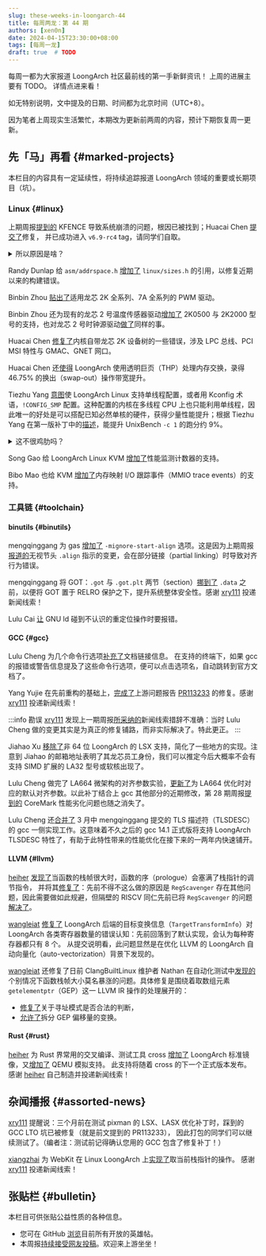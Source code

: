 ```yaml
---
slug: these-weeks-in-loongarch-44
title: 每周两龙：第 44 期
authors: [xen0n]
date: 2024-04-15T23:30:00+08:00
tags: [每周一龙]
draft: true  # TODO
---
```


每周一都为大家报道 LoongArch 社区最前线的第一手新鲜资讯！
上周的进展主要有 TODO。
详情点进来看！

<!-- truncate -->

如无特别说明，文中提及的日期、时间都为北京时间（UTC+8）。

因为笔者上周现实生活繁忙，本期改为更新前两周的内容，预计下期恢复周一更新。

## 先「马」再看 {#marked-projects}

本栏目的内容具有一定延续性，将持续追踪报道 LoongArch 领域的重要或长期项目（坑）。

### Linux {#linux}

上期周报[提到的](./2024-04-01-this-week-in-loongarch-43.md#linux) KFENCE
导致系统崩溃的问题，根因已被找到；Huacai Chen
[提交了](https://lore.kernel.org/loongarch/20240404133642.971583-1-chenhuacai@loongson.cn/)修复，
并已成功进入 `v6.9-rc4` tag，请同学们自取。

<details>
<summary>所以原因是啥？</summary>

KFENCE 能够跟踪内存块分配、使用、释放，并对错误使用予以告警。这要求相应的虚拟地址必须由页表管理、经由 TLB
翻译——这样 KFENCE 才能将其内存池中的某些页标记为「不存在」，进而在其他地方有问题的逻辑试图访问这些页时，
使其触发缺页异常（对应 LoongArch 手册中列举的三种「页无效例外」），从而由 KFENCE 取得「事故现场」的控制权。

但是，Linux 在 LoongArch 上所采用的内核态虚拟地址，并非全部经由 TLB 翻译。实际上，为了性能——「不与用户态争
TLB」，目前 LoongArch Linux 所用的虚拟地址都是落在几个 LoongArch 直接映射窗口（DMW）之一的 1:1 映射地址。
DMW 的大小涵盖了整个物理内存范围，这使得
KFENCE 内存池中的每个页都有两种合法的地址表示：DMW 地址和 TLB 映射地址。
可以想见，如果对同一页混用两种表示方式，大概会产生一些不好的后果；而这就是近几个月来所发生的。

在 Linux 的有些驱动框架中，由于业务上关心的内容主要与页的属性相关，因此对涉及到的页，这些框架的数据结构中会记录
`struct page` 的指针，而非页本身的虚拟地址：这样可以省得每次访问页属性之前，都要拿着页地址去查询
`struct page`。

Linux 块设备层的基本类型之一 `struct bio_vec`「块 I/O 向量」就是这样一种数据结构：名字看似唬人，实际就表示「一段连续的物理内存」。
在「块设备多队列调度器」blk-mq 的「请求」`struct request` 中存放了一个 `struct bio_vec`
的指针 `special_vec`；而「NVMe 核心」`nvme_core` 又有许多围绕 `struct request`
展开的逻辑，其中又恰好有一处用到了 `special_vec`——discard 操作。相信爱护 SSD 的朋友们对
discard，或者它的另一个名字 TRIM 并不陌生：它对 SSD 寿命至关重要。

以上这些因素合起来，便意味着：

1. `nvme_setup_discard` 只要能成功分配内存，便用分配到的页存放 discard 参数，并将此页的
   `struct page` 指针存入 `special_vec`，并设置请求标志 `RQF_SPECIAL_PAYLOAD`「特殊载荷」；
2. 在请求结束时，NVMe 中断处理函数 `nvme_irq` 辗转调用到 `nvme_complete_batch_req`，从而来到
   `nvme_cleanup_cmd`；
3. `nvme_cleanup_cmd` 看到请求带有标志 `RQF_SPECIAL_PAYLOAD` 且 `special_vec` 是动态分配的页，便会
   `kfree` 之；
4. `kfree` 需要虚拟地址而非 `struct page` 指针，因而只能用辅助函数 `bvec_virt` 做翻译；
5. `bvec_virt` 用内存管理子系统（`mm`）的辅助函数 `page_address` 计算结果；
6. 在引入 KFENCE 之前，LoongArch Linux 只使用 DMW 形式的内核虚拟地址。因此截至问题被修复之前，在
   LoongArch 上 `page_address` 计算结果都等于传入 `struct page` 对应的 DMW 地址；
7. `kfree` 收到的地址与当初 `kmalloc` 给出的地址不一致，各种问题随即出现。

本质上，该问题是三方面原因共同造成的：

* 首先，由于 LoongArch DMW 作用范围过于宽泛，导致总不能从理论上完全避免某个页具备多个合法虚拟地址；
* 其次，有些驱动代码未能保证传给 `kfree` 的指针一定与当初 `kmalloc` 的返回值相同；
* 最后，最初提交的 KFENCE 补丁未能考虑到有些页的「正规虚拟地址」会出现与其 DMW 地址相异的情况。

要解决问题，也应该至少从这三方面之一入手。

读到这里，可能读者会想：那么最佳做法当然是解决第一方面问题：在 KFENCE 初始化其内存池时，同步缩减
DMW 覆盖范围，或者在 DMW 中挖洞？这样一来，便能在被问到某个 `struct page` 的虚拟地址时，
精确得知此页是应该被按照 DMW 方式，还是 TLB 方式翻译了。

能做到就好了……问题是做不到。

字面上看，「直接映射窗口」既然是窗口，那么软件当然可以自由配置它的起始位置与长度；xen0n 当初阅读
LoongArch 手册不认真，始终以为是这样。然而不幸的是，此「窗口」其实只能将整个物理地址范围
1:1 映射到「高 4 位取某值」的虚拟地址范围——如在 48 位物理地址的硬件上，任一形如
`0xAAAA_AAAA_AAAA` 的物理地址，可被 1:1 映射到形如 `0xB000_AAAA_AAAA_AAAA` 的虚拟地址，仅此而已。

这跟 LoongArch 被发明、GS464V 摇身一变成为 LA464 之前，GS464V 所实现的*那个架构*比起来，是有进步——*那个架构*的
`SegCtl` 寄存器不能自定义上述虚拟地址 `B` 位置的内容——可惜进步没有大到解决我们当下问题的程度……

那么退而求其次，解决第二方面问题如何呢？只要想办法保证所有 `kfree` 的入参一定直接或间接来自未修改过的
`kmalloc` 返回值，也能系统性避免此类问题了。

当然，您可能也大概意识到了：这甚至不比「叫龙芯的人改硬件」简单。内核，作为一个注定要与许多硬件底层细节打交道的组件，
总有些「副作用」是难以在高级语言层面表达的。忽略副作用的后果，要么是「假阴性」：实际有问题的代码没有被检查到，于是问题仍然会出现；
要么是「假阳性」：实际没有问题的代码却被报错，使得程序员们抓狂并禁用检查，进而削弱了检查的实用性。
甚至，我们还没有考虑非技术层面：横跨整个内核所有驱动的修改，必然涉及大量分散的个人与团队，而这些维护者出于各自的立场，不见得认同此种改动。
而对于未接受重构的那些驱动，只要哪个倒霉用户在用相应的硬件，这用户的系统便仍然不稳定。

于是我们既不能缩小 DMW，也不能在 DMW 里打洞，更不能改驱动：只好老老实实给所有涉及
`struct page`、物理、虚拟地址转换的辅助函数都提供适配了。它们有：

* 虚拟地址 &rlarr; 物理地址：`virt_to_phys` & `phys_to_virt`
* 虚拟地址 &rlarr; `struct page`：`virt_to_page` & `page_to_virt`
* 虚拟地址 &rlarr; 页号：`virt_to_pfn` & `pfn_to_virt`
* 物理地址 &rlarr; 页号：`phys_to_pfn` & `pfn_to_phys`
* 虚拟地址是否合法：`__virt_addr_valid`

具体来说，对于「正规虚拟地址」不是 DMW 形式的那些页，需要有地方记录它们的「正规虚拟地址」，而
Linux 恰好提供了这么一种机制：如果在架构的 `include/asm/page.h`（或能被它引用到的其他位置）定义
`WANT_PAGE_VIRTUAL`，那么 `struct page` 将获得一个新字段 `void *virtual`。
此功能原先是为那些无法将所有物理内存都映射进地址空间的系统配置设计的，因此很少有地方在用：在开启了
KFENCE 的 LoongArch 加入这一行列之前，只有 ARC、M68k 和 SPARC64 启用了它。LoongArch
的情况当然与这些架构不同，但毕竟也没有更适合的地方存放此信息了。

因为系统的每个物理内存页面都会有一条 `struct page` 记录，所以一直以来 Linux 开发者们都在穷尽各种手段，
尽量避免增加 `struct page` 的大小：内核省出的每一部分内存，都是用户态程序可以利用的额外内存。
在一些超大型系统上，`struct page` 的内存占用十分可观：例如假设有一台 1TiB 内存的 x86
大型主机，由于 x86 要用 4KiB 的页，那么按照默认的内核配置，`sizeof(struct page)` 为
64，在此机器上仅仅 `struct page` 数组就将占用 16GiB 内存——安装内存量的 1.5625%。
随着 `struct page` 被增加了一个 8 字节的成员，`sizeof(struct page)` 从 64 增大到了 72，
页表所占的内存空间势必会随着增大 12.5%。LoongArch 的 `struct page` 在改动之前也是 64 字节大，如果启用
KFENCE 就要承受 12.5% 的页表体积膨胀，我们不见得能接受，毕竟 KFENCE 可以帮助在生产环境实际负载下发现内核 bug，关掉怪可惜的。

然而，x86 经验不见得总是适合平移到龙架构上：一方面，LoongArch 的默认页大小是 16KiB，因此在相同情况下，LoongArch
页表的大小会是 x86 的 1/4，仅占安装内存量的 3&permil; 左右了。另一方面，目前已知也不存在如此大内存的
LoongArch 单体系统，因此在所有现存的 LoongArch 系统上，页表大小的任何变化都可忽略了。

总之，在复杂的软硬件现状下，经过权衡，为 LoongArch 启用 `WANT_PAGE_VIRTUAL` 这一「隐藏机制」并精心维护各种映射关系，
便是当下最优的选择了。尽管这给 LoongArch 内存管理增添了相当复杂度，但比起开机 1 小时就崩溃，总归是进步了。

</details>

Randy Dunlap 给 `asm/addrspace.h` [增加了](https://lore.kernel.org/loongarch/20240404045701.27284-1-rdunlap@infradead.org/)
`linux/sizes.h` 的引用，以修复近期以来的构建错误。

Binbin Zhou [贴出了](https://lore.kernel.org/loongarch/cover.1712732719.git.zhoubinbin@loongson.cn/)适用龙芯 2K 全系列、7A 全系列的 PWM 驱动。

Binbin Zhou 还为现有的龙芯 2 号温度传感器驱动[增加了](https://lore.kernel.org/loongarch/cover.1713147645.git.zhoubinbin@loongson.cn/)
2K0500 与 2K2000 型号的支持，也对龙芯 2 号时钟源驱动[做了](https://lore.kernel.org/loongarch/cover.1712731524.git.zhoubinbin@loongson.cn/)同样的事。

Huacai Chen [修复了](https://lore.kernel.org/loongarch/20240410131804.2165848-1-chenhuacai@loongson.cn/)内核自带龙芯 2K
设备树的一些错误，涉及 LPC 总线、PCI MSI 特性与 GMAC、GNET 网口。

Huacai Chen 还[使得](https://lore.kernel.org/loongarch/20240410131256.2165746-1-chenhuacai@loongson.cn/)
LoongArch 使用透明巨页（THP）处理内存交换，录得 46.75% 的换出（swap-out）操作带宽提升。

Tiezhu Yang [意图](https://lore.kernel.org/loongarch/20240411010510.22135-1-yangtiezhu@loongson.cn/)使
LoongArch Linux 支持单线程配置，或者用 Kconfig 术语，`!CONFIG_SMP` 配置。这种配置的内核在多线程
CPU 上也只能利用单线程，因此唯一的好处是可以搭配已知必然单核的硬件，获得少量性能提升；根据
Tiezhu Yang 在第一版补丁中的[描述](https://lore.kernel.org/loongarch/20240326062101.9822-1-yangtiezhu@loongson.cn/)，能提升
UnixBench `-c 1` 的跑分约 9%。

<details>
<summary>这不很鸡肋吗？</summary>

对于一定的内核配置，允许的排列组合越多，得不到充分测试的组合就越多，这种配置在用户手上坏掉的可能性就更大。LoongArch
的用户、开发者本就没有其他流行架构多，但三年发展下来，软硬件组合一点不少，因此质量保障的压力只会更大：这意味着我们在维护
LoongArch 相关的软件时，都必须更加关注维护成本问题。

`CONFIG_SMP` 恰好是比较麻烦的配置选项之一：它的打开与否会影响内核的许多根本特性（例如在 `!CONFIG_SMP`
情况下，只要关中断便可保证所有原子操作的原子性了），所以支持开关 `CONFIG_SMP` 就意味着不小的维护成本。
并且，借助 alternatives 机制，SMP 内核也能在检测到单线程硬件后动态修改自身代码，
以去除现已不必要的原子操作（例如在 x86 上，这就是打补丁干掉 `lock` 前缀，显然有助于提升性能），因此明确支持
`!CONFIG_SMP` 的必要性更低了。

然而，上游维护者 Arnd Bergmann [介绍了](https://lore.kernel.org/loongarch/b752273b-0e94-4325-9cf8-6f16a204818b@app.fastmail.com/)最新情况，提到 LoongArch 作为 RISC 架构，大概应该与 ARM 或 RISC-V 处于相同境地：
ARM64 Linux 从未支持过非 SMP 内核配置，但有许多流行的 system-in-package 产品在从 32 位转向 64 位，
而它们只有单核与不到 128MiB 的内存；如果能构建 64 位的单处理器内核，那么就能省下好几 MiB，因此未来是有可能给
ARM64 Linux 增加 `!CONFIG_SMP` 支持的。而 RISC-V 目前已经支持 `!CONFIG_SMP` 配置了。
那么，从现在开始统一对待这三个架构，让它们都支持 `!CONFIG_SMP`，就说得过去了。

尽管如此，Arnd 仍然觉得去除 SMP 支持之后，得到的性能提升不应该这么高：这意味着 SMP 内核在单核硬件上对自身的优化低于预期。
如果有条件的话，仍应深入研究、优化 SMP 内核在单核硬件上的表现：这样 SMP 内核便可适用更多的资源受限场景，从而免得下游用户费心在
SMP 与否这个点上抉择，也减轻内核开发者们的维护负担。

</details>

Song Gao 给 LoongArch Linux KVM [增加了](https://lore.kernel.org/loongarch/20240410095812.2943706-1-gaosong@loongson.cn/)性能监测计数器的支持。

Bibo Mao 也给 KVM [增加了](https://lore.kernel.org/loongarch/20240409094900.1118699-1-maobibo@loongson.cn/)内存映射 I/O 跟踪事件（MMIO trace events）的支持。

### 工具链 {#toolchain}

#### binutils {#binutils}

mengqinggang 为 gas [增加了](https://sourceware.org/pipermail/binutils/2024-April/133561.html)
`-mignore-start-align` 选项。这是因为上期周报[报道的](./2024-04-01-this-week-in-loongarch-43.md#binutils)无视节头
`.align` 指示的变更，会在部分链接（partial linking）时导致对齐行为错误。

mengqinggang 将 GOT：`.got` 与 `.got.plt` 两节（section）[挪到了](https://sourceware.org/pipermail/binutils/2024-April/133472.html)
`.data` 之前，以便将 GOT 置于 RELRO 保护之下，提升系统整体安全性。感谢 [xry111] 投递新闻线索！

Lulu Cai [让](https://sourceware.org/pipermail/binutils/2024-April/133271.html)
GNU ld 碰到不认识的重定位操作时要报错。

#### GCC {#gcc}

Lulu Cheng 为几个命令行选项[补充了](https://gcc.gnu.org/pipermail/gcc-patches/2024-April/649038.html)文档链接信息。
在支持的终端下，如果 gcc 的报错或警告信息提及了这些命令行选项，便可以点击选项名，自动跳转到官方文档了。

Yang Yujie 在先前重构的基础上，[完成了](https://gcc.gnu.org/pipermail/gcc-patches/2024-April/648918.html)上游问题报告
[PR113233](https://gcc.gnu.org/PR113233) 的修复。感谢 [xry111] 投递新闻线索！

:::info 勘误
[xry111] 发现上一期周报[所采纳的](./2024-04-01-this-week-in-loongarch-43.md#gcc)新闻线索措辞不准确：当时
Lulu Cheng 做的变更其实是为真正的修复铺路，而非实际解决了。特此更正。
:::

Jiahao Xu [移除了](https://gcc.gnu.org/pipermail/gcc-patches/2024-April/648641.html)非 64 位
LoongArch 的 LSX 支持，简化了一些地方的实现。注意到 Jiahao 的邮箱地址表明了其龙芯员工身份，我们可以推定今后大概率不会有支持
SIMD 扩展的 LA32 型号或软核出现了。

Lulu Cheng 做完了 LA664 微架构的对齐参数实验，[更新了](https://gcc.gnu.org/pipermail/gcc-patches/2024-April/648639.html)为
LA664 优化时对应的默认对齐参数。以此补丁结合上 gcc 其他部分的近期修改，第 28 期周报[提到的](./2023-12-11-this-week-in-loongarch-28/index.md#gcc)
CoreMark 性能劣化问题也随之消失了。

Lulu Cheng 还[合并了](https://gcc.gnu.org/pipermail/gcc-patches/2024-April/648635.html)
3 月中 mengqinggang 提交的 TLS 描述符（TLSDESC）的 gcc 一侧实现工作。这意味着不久之后的 gcc 14.1
正式版将支持 LoongArch TLSDESC 特性了，有助于此特性带来的性能优化在接下来的一两年内快速铺开。

#### LLVM {#llvm}

[heiher] [发现了](https://github.com/llvm/llvm-project/issues/88109)当函数的栈帧很大时，函数的序（prologue）会塞满了栈指针的调节指令，
并将其[修复了](https://github.com/llvm/llvm-project/pull/88110)：先前不得不这么做的原因是
`RegScavenger` 存在其他问题，因此需要做如此规避，但隔壁的 RISCV 同仁先前已将 `RegScavenger`
的问题[解决了](https://github.com/llvm/llvm-project/commit/18c5f3c35d18ca069f02b78e62468d7494ed6c7c)。

[wangleiat] [修复了](https://github.com/llvm/llvm-project/pull/88372) LoongArch
后端的目标变换信息（`TargetTransformInfo`）对 LoongArch 各类寄存器数量的错误认知：先前回落到了默认实现，会认为每种寄存器都只有 8 个。
从提交说明看，此问题显然是在优化 LLVM 的 LoongArch 自动向量化（auto-vectorization）背景下发现的。

[wangleiat] 还修复了日前 ClangBuiltLinux 维护者 Nathan 在自动化测试中[发现的](https://github.com/ClangBuiltLinux/linux/issues/2014)个别情况下函数栈帧大小莫名暴涨的问题。具体修复是围绕着取数组元素 `getelementptr`（GEP）这一 LLVM IR 操作的处理展开的：

* [修复了](https://github.com/llvm/llvm-project/pull/88694)关于寻址模式是否合法的判断，
* [允许了](https://github.com/llvm/llvm-project/pull/88371)拆分 GEP 偏移量的变换。

[wangleiat]: https://github.com/wangleiat

#### Rust {#rust}

[heiher] 为 Rust 界常用的交叉编译、测试工具 cross [增加了](https://github.com/cross-rs/cross/pull/1465)
LoongArch 标准镜像，又[增加了](https://github.com/cross-rs/cross/pull/1466) QEMU 模拟支持。
此支持将随着 cross 的下一个正式版本发布。感谢 [heiher] 自己制造并投递新闻线索！

[heiher]: https://github.com/heiher

## 杂闻播报 {#assorted-news}

[xry111] 提醒说：三个月前在测试 pixman 的 LSX、LASX 优化补丁时，踩到的 GCC LTO 坑已被修复（就是前文提到的 PR113233），
因此打包的同学们可以继续测试了。（编者注：测试前记得确认您用的 GCC 包含了修复补丁！）

[xiangzhai] 为 WebKit 在 Linux LoongArch 上[实现了](https://github.com/WebKit/WebKit/pull/23282)取当前栈指针的操作。
感谢 [xry111] 投递新闻线索！

[xiangzhai]: https://github.com/xiangzhai
[xry111]: https://github.com/xry111

## 张贴栏 {#bulletin}

本栏目可供张贴公益性质的各种信息。

* 您可在 GitHub [浏览](https://github.com/loongson-community/discussions/labels/%E8%8B%B1%E9%9B%84%E5%B8%96)目前所有开放的英雄帖。
* 本周报[持续接受网友投稿][call-for-submissions]。欢迎来上游坐坐！

[call-for-submissions]: https://github.com/loongson-community/areweloongyet/issues/16
